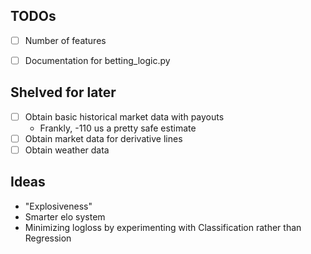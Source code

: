 ## TODOs
- [ ] Number of features
- [ ] Documentation for betting_logic.py


## Shelved for later
- [ ] Obtain basic historical market data with payouts
    - Frankly, -110 us a pretty safe estimate
- [ ] Obtain market data for derivative lines  
- [ ] Obtain weather data

## Ideas
- "Explosiveness"
- Smarter elo system
- Minimizing logloss by experimenting with Classification rather than Regression

